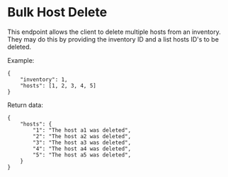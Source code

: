 # Bulk Host Delete

This endpoint allows the client to delete multiple hosts from an inventory. 
They may do this by providing the inventory ID and a list hosts ID's to be deleted.

Example:

    {
        "inventory": 1,
        "hosts": [1, 2, 3, 4, 5]
    }

Return data:

    {
        "hosts": {
            "1": "The host a1 was deleted",
            "2": "The host a2 was deleted",
            "3": "The host a3 was deleted",
            "4": "The host a4 was deleted",
            "5": "The host a5 was deleted",
        }
    }
